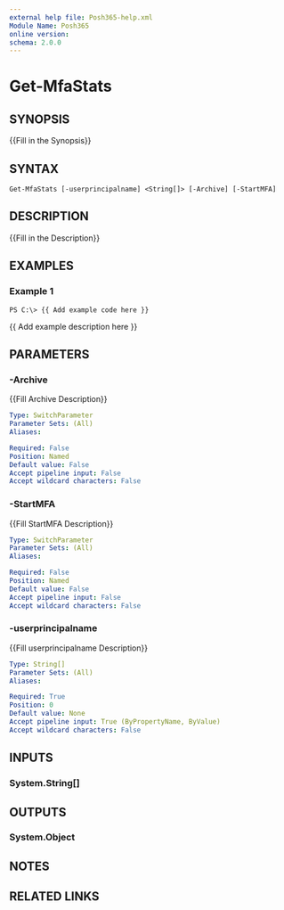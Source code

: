 ```yaml
---
external help file: Posh365-help.xml
Module Name: Posh365
online version: 
schema: 2.0.0
---
```


# Get-MfaStats

## SYNOPSIS
{{Fill in the Synopsis}}

## SYNTAX

```
Get-MfaStats [-userprincipalname] <String[]> [-Archive] [-StartMFA]
```

## DESCRIPTION
{{Fill in the Description}}

## EXAMPLES

### Example 1
```
PS C:\> {{ Add example code here }}
```

{{ Add example description here }}

## PARAMETERS

### -Archive
{{Fill Archive Description}}

```yaml
Type: SwitchParameter
Parameter Sets: (All)
Aliases: 

Required: False
Position: Named
Default value: False
Accept pipeline input: False
Accept wildcard characters: False
```

### -StartMFA
{{Fill StartMFA Description}}

```yaml
Type: SwitchParameter
Parameter Sets: (All)
Aliases: 

Required: False
Position: Named
Default value: False
Accept pipeline input: False
Accept wildcard characters: False
```

### -userprincipalname
{{Fill userprincipalname Description}}

```yaml
Type: String[]
Parameter Sets: (All)
Aliases: 

Required: True
Position: 0
Default value: None
Accept pipeline input: True (ByPropertyName, ByValue)
Accept wildcard characters: False
```

## INPUTS

### System.String[]

## OUTPUTS

### System.Object

## NOTES

## RELATED LINKS

